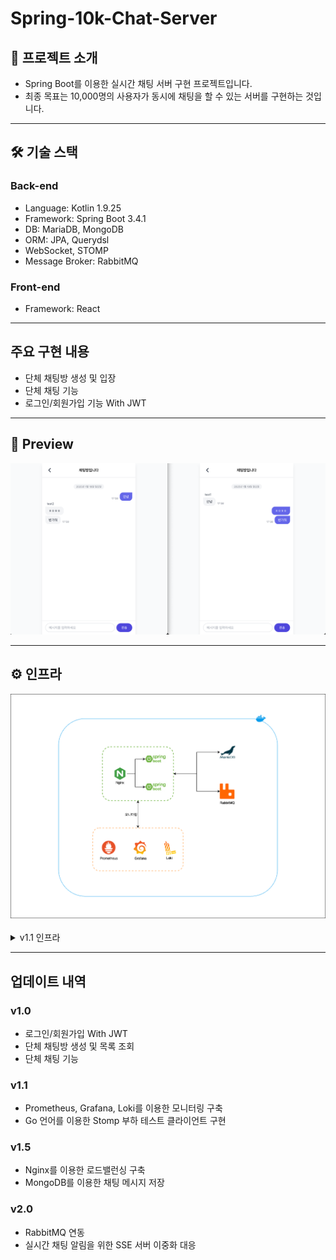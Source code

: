# Spring-10k-Chat-Server

## 📖 프로젝트 소개

- Spring Boot를 이용한 실시간 채팅 서버 구현 프로젝트입니다.
- 최종 목표는 10,000명의 사용자가 동시에 채팅을 할 수 있는 서버를 구현하는 것입니다.

---

## 🛠️ ️기술 스택

### Back-end

- Language: Kotlin 1.9.25
- Framework: Spring Boot 3.4.1
- DB: MariaDB, MongoDB
- ORM: JPA, Querydsl
- WebSocket, STOMP
- Message Broker: RabbitMQ

### Front-end

- Framework: React

---

## 주요 구현 내용

- 단체 채팅방 생성 및 입장
- 단체 채팅 기능
- 로그인/회원가입 기능 With JWT

---

## 🎥 Preview

![미리보기](./assets/preview.png)

---

## ⚙️ 인프라

<img src="./assets/infra-v2.0.png" alt="인프라">

<br>
<br>
<details>
<summary>v1.1 인프라</summary>
<img src="./assets/infra-v1.1.png" alt="인프라">
</details>

---

## 업데이트 내역

### v1.0

- 로그인/회원가입 With JWT
- 단체 채팅방 생성 및 목록 조회
- 단체 채팅 기능

### v1.1

- Prometheus, Grafana, Loki를 이용한 모니터링 구축
- Go 언어를 이용한 Stomp 부하 테스트 클라이언트 구현

### v1.5

- Nginx를 이용한 로드밸런싱 구축
- MongoDB를 이용한 채팅 메시지 저장

### v2.0

- RabbitMQ 연동
- 실시간 채팅 알림을 위한 SSE 서버 이중화 대응
